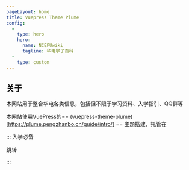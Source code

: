 ```yaml
---
pageLayout: home
title: Vuepress Theme Plume
config:
  -
    type: hero
    hero:
      name: NCEPUwiki
      tagline: 华电学子百科
  -
    type: custom
---
```


<div style="max-width: 960px;margin:0 auto;" class="home-custom-content">


## 关于

本网站用于整合华电各类信息，包括但不限于学习资料、入学指引、QQ群等

本网站使用VuePress的== (vuepress-theme-plume)[https://plume.pengzhanbo.cn/guide/intro/] == 主题搭建，托管在

::: 入学必备

跳转


:::


</div>

